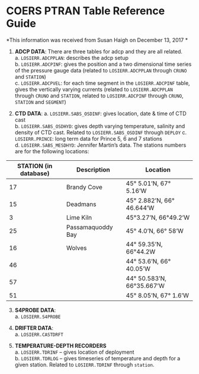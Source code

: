 COERS PTRAN Table Reference Guide
=================================
*This information was received from Susan Haigh on December 13, 2017 *

1.	**ADCP DATA**: There are three tables for adcp and they are all related.  
  a. `LOSIERR.ADCPPLAN`: describes the adcp setup  
  b. `LOSIERR.ADCPINF`: gives the position and a two dimensional time series of the pressure gauge data (related to `LOSIERR.ADCPPLAN` through `CRUNO` and `STATION`)  
  c. `LOSIERR.ADCPVEL`: for each time segment in the `LOSIERR.ADCPINF` table, gives the vertically varying currents (related to `LOSIERR.ADCPPLAN` through `CRUNO` and `STATION`, related to `LOSIERR.ADCPINF` through `CRUNO`, `STATION` and `SEGMENT`)

2.	**CTD DATA**:
a.	`LOSIERR.SABS_OSDINF`: gives location, date & time of CTD cast  
b.	`LOSIERR.SABS_OSDHYD`: gives depth varying temperature, salinity and density of CTD cast.    Related to `LOSIERR.SABS_OSDINF` through `DEPLOY`
c.	`LOSIERR.PRINCE`:  long term data for Prince 5, 6 and 7 stations  
d.	`LOSIERR.SABS_MESDHYD`: Jennifer Martin’s data.  The stations numbers are for the following locations:   

| STATION (in database) | Description       | Location                  |
|-----------------------|-------------------|---------------------------|
| 17                    | Brandy Cove       | 45° 5.01’N, 67° 5.16’W    |
| 15                    | Deadmans          | 45° 2.882’N, 66° 46.644’W |
| 3                     | Lime Kiln         | 45°3.27’N, 66°49.2’W      |
| 25                    | Passamaquoddy Bay | 45° 4.0’N, 66° 58’W       |
| 16                    | Wolves            | 44° 59.35’N, 66°44.2W     |
| 46                    |                   | 44° 53.6’N, 66° 40.05’W   |
| 57                    |                   | 44° 50.583’N, 66°35.667’W |
| 51                    |                   | 45° 8.05’N, 67° 1.6’W     |

3.	**S4PROBE DATA**:  
a.	`LOSIERR.S4PROBE`

4.	**DRIFTER DATA**:  
a.	`LOSIERR.CASTDRFT`

5.	**TEMPERATURE-DEPTH RECORDERS**  
a.	`LOSIERR.TDRINF` – gives location of deployment  
b.	`LOSIERR.TDRLOG` – gives timeseries of temperature and depth for a given station. Related to `LOSIERR.TDRINF` through `station`.
